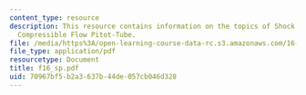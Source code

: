 ```yaml
---
content_type: resource
description: This resource contains information on the topics of Shock Losses and
  Compressible Flow Pitot-Tube.
file: /media/https%3A/open-learning-course-data-rc.s3.amazonaws.com/16-01-unified-engineering-i-ii-iii-iv-fall-2005-spring-2006/70967bf5b2a3637b44de057cb046d328_f16_sp.pdf
file_type: application/pdf
resourcetype: Document
title: f16_sp.pdf
uid: 70967bf5-b2a3-637b-44de-057cb046d328
---
```

